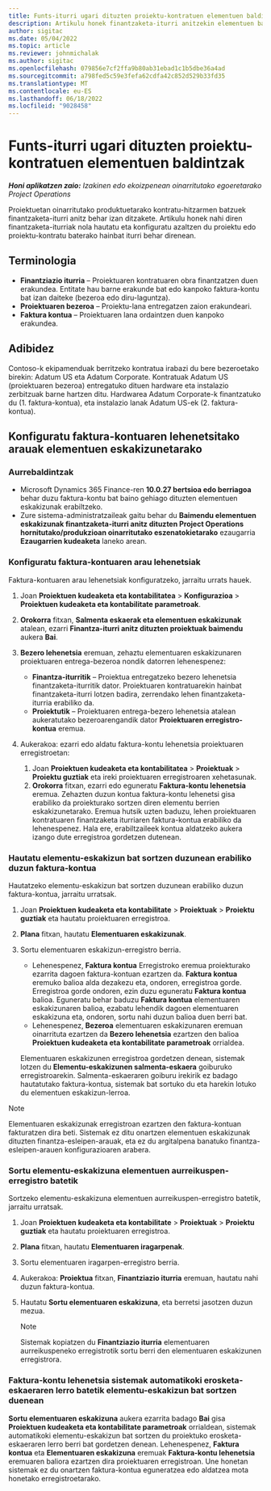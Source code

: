 ```yaml
---
title: Funts-iturri ugari dituzten proiektu-kontratuen elementuen baldintzak
description: Artikulu honek finantzaketa-iturri anitzekin elementuen baldintzak konfiguratu eta erabiltzeari buruzko informazioa eskaintzen du.
author: sigitac
ms.date: 05/04/2022
ms.topic: article
ms.reviewer: johnmichalak
ms.author: sigitac
ms.openlocfilehash: 079856e7cf2ffa9b80ab31ebad1c1b5dbe36a4ad
ms.sourcegitcommit: a798fed5c59e3fefa62cdfa42c852d529b33fd35
ms.translationtype: MT
ms.contentlocale: eu-ES
ms.lasthandoff: 06/18/2022
ms.locfileid: "9028458"
---
```

# <a name="item-requirements-for-project-contracts-with-multiple-funding-sources"></a>Funts-iturri ugari dituzten proiektu-kontratuen elementuen baldintzak

_**Honi aplikatzen zaio:** Izakinen edo ekoizpenean oinarritutako egoeretarako Project Operations_

Proiektuetan oinarritutako produktuetarako kontratu-hitzarmen batzuek finantzaketa-iturri anitz behar izan ditzakete. Artikulu honek nahi diren finantzaketa-iturriak nola hautatu eta konfiguratu azaltzen du proiektu edo proiektu-kontratu baterako hainbat iturri behar direnean.

## <a name="terminology"></a>Terminologia

- **Finantziazio iturria** – Proiektuaren kontratuaren obra finantzatzen duen erakundea. Entitate hau barne erakunde bat edo kanpoko faktura-kontu bat izan daiteke (bezeroa edo diru-laguntza).
- **Proiektuaren bezeroa** – Proiektu-lana entregatzen zaion erakundeari.
- **Faktura kontua** – Proiektuaren lana ordaintzen duen kanpoko erakundea.

## <a name="example"></a>Adibidez

Contoso-k ekipamenduak berritzeko kontratua irabazi du bere bezeroetako birekin: Adatum US eta Adatum Corporate. Kontratuak Adatum US (proiektuaren bezeroa) entregatuko dituen hardware eta instalazio zerbitzuak barne hartzen ditu. Hardwarea Adatum Corporate-k finantzatuko du (1. faktura-kontua), eta instalazio lanak Adatum US-ek (2. faktura-kontua).

## <a name="set-up-invoice-account-defaulting-rules-for-item-requirements"></a>Konfiguratu faktura-kontuaren lehenetsitako arauak elementuen eskakizunetarako

### <a name="prerequisites"></a>Aurrebaldintzak

- Microsoft Dynamics 365 Finance-ren **10.0.27 bertsioa edo berriagoa** behar duzu faktura-kontu bat baino gehiago dituzten elementuen eskakizunak erabiltzeko.
- Zure sistema-administratzaileak gaitu behar du **Baimendu elementuen eskakizunak finantzaketa-iturri anitz dituzten Project Operations hornitutako/produkzioan oinarritutako eszenatokietarako** ezaugarria **Ezaugarrien kudeaketa** laneko arean.

### <a name="set-up-the-invoice-account-defaulting-rules"></a>Konfiguratu faktura-kontuaren arau lehenetsiak

Faktura-kontuaren arau lehenetsiak konfiguratzeko, jarraitu urrats hauek.

1. Joan **Proiektuen kudeaketa eta kontabilitatea** \> **Konfigurazioa** \> **Proiektuen kudeaketa eta kontabilitate parametroak**.
1. **Orokorra** fitxan, **Salmenta eskaerak eta elementuen eskakizunak** atalean, ezarri **Finantza-iturri anitz dituzten proiektuak baimendu** aukera **Bai**.
1. **Bezero lehenetsia** eremuan, zehaztu elementuaren eskakizunaren proiektuaren entrega-bezeroa nondik datorren lehenespenez:

    - **Finantza-iturritik** – Proiektua entregatzeko bezero lehenetsia finantzaketa-iturritik dator. Proiektuaren kontratuarekin hainbat finantzaketa-iturri lotzen badira, zerrendako lehen finantzaketa-iturria erabiliko da.
    - **Proiektutik** – Proiektuaren entrega-bezero lehenetsia atalean aukeratutako bezeroarengandik dator **Proiektuaren erregistro-kontua** eremua.

1. Aukerakoa: ezarri edo aldatu faktura-kontu lehenetsia proiektuaren erregistroetan:

    1. Joan **Proiektuen kudeaketa eta kontabilitatea** \> **Proiektuak** \> **Proiektu guztiak** eta ireki proiektuaren erregistroaren xehetasunak.
    2. **Orokorra** fitxan, ezarri edo eguneratu **Faktura-kontu lehenetsia** eremua. Zehazten duzun kontua faktura-kontu lehenetsi gisa erabiliko da proiekturako sortzen diren elementu berrien eskakizunetarako. Eremua hutsik uzten baduzu, lehen proiektuaren kontratuaren finantzaketa iturriaren faktura-kontua erabiliko da lehenespenez. Hala ere, erabiltzaileek kontua aldatzeko aukera izango dute erregistroa gordetzen dutenean.

### <a name="select-the-invoice-account-to-use-when-you-create-an-item-requirement"></a>Hautatu elementu-eskakizun bat sortzen duzunean erabiliko duzun faktura-kontua

Hautatzeko elementu-eskakizun bat sortzen duzunean erabiliko duzun faktura-kontua, jarraitu urratsak.

1. Joan **Proiektuen kudeaketa eta kontabilitate** \> **Proiektuak** \> **Proiektu guztiak** eta hautatu proiektuaren erregistroa.
1. **Plana** fitxan, hautatu **Elementuaren eskakizunak**.
1. Sortu elementuaren eskakizun-erregistro berria.

    - Lehenespenez, **Faktura kontua** Erregistroko eremua proiekturako ezarrita dagoen faktura-kontuan ezartzen da. **Faktura kontua** eremuko balioa alda dezakezu eta, ondoren, erregistroa gorde. Erregistroa gorde ondoren, ezin duzu eguneratu **Faktura kontua** balioa. Eguneratu behar baduzu **Faktura kontua** elementuaren eskakizunaren balioa, ezabatu lehendik dagoen elementuaren eskakizuna eta, ondoren, sortu nahi duzun balioa duen berri bat.
    - Lehenespenez, **Bezeroa** elementuaren eskakizunaren eremuan oinarrituta ezartzen da **Bezero lehenetsia** ezartzen den balioa **Proiektuen kudeaketa eta kontabilitate parametroak** orrialdea.

    Elementuaren eskakizunen erregistroa gordetzen denean, sistemak lotzen du **Elementu-eskakizunen salmenta-eskaera** goiburuko erregistroarekin. Salmenta-eskaeraren goiburu irekirik ez badago hautatutako faktura-kontua, sistemak bat sortuko du eta harekin lotuko du elementuen eskakizun-lerroa.

> [!NOTE]
> Elementuaren eskakizunak erregistroan ezartzen den faktura-kontuan fakturatzen dira beti. Sistemak ez ditu onartzen elementuen eskakizunak dituzten finantza-esleipen-arauak, eta ez du argitalpena banatuko finantza-esleipen-arauen konfigurazioaren arabera.

### <a name="create-an-item-requirement-from-an-item-forecast-record"></a>Sortu elementu-eskakizuna elementuen aurreikuspen-erregistro batetik

Sortzeko elementu-eskakizuna elementuen aurreikuspen-erregistro batetik, jarraitu urratsak.

1. Joan **Proiektuen kudeaketa eta kontabilitate** \> **Proiektuak** \> **Proiektu guztiak** eta hautatu proiektuaren erregistroa.
1. **Plana** fitxan, hautatu **Elementuaren iragarpenak**.
1. Sortu elementuaren iragarpen-erregistro berria.
1. Aukerakoa: **Proiektua** fitxan, **Finantziazio iturria** eremuan, hautatu nahi duzun faktura-kontua.
1. Hautatu **Sortu elementuaren eskakizuna**, eta berretsi jasotzen duzun mezua.

    > [!NOTE]
    > Sistemak kopiatzen du **Finantziazio iturria** elementuaren aurreikuspeneko erregistrotik sortu berri den elementuaren eskakizunen erregistrora.

### <a name="default-invoice-account-when-the-system-automatically-creates-an-item-requirement-from-a-purchase-order-line"></a>Faktura-kontu lehenetsia sistemak automatikoki erosketa-eskaeraren lerro batetik elementu-eskakizun bat sortzen duenean

**Sortu elementuaren eskakizuna** aukera ezarrita badago **Bai** gisa **Proiektuen kudeaketa eta kontabilitate parametroak** orrialdean, sistemak automatikoki elementu-eskakizun bat sortzen du proiektuko erosketa-eskaeraren lerro berri bat gordetzen denean. Lehenespenez, **Faktura kontua** eta **Elementuaren eskakizuna** eremuak **Faktura-kontu lehenetsia** eremuaren baliora ezartzen dira proiektuaren erregistroan. Une honetan sistemak ez du onartzen faktura-kontua eguneratzea edo aldatzea mota honetako erregistroetarako.
